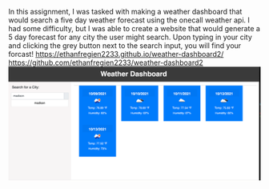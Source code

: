 In this assignment, I was tasked with making a weather dashboard that would search a five day weather forecast using the onecall weather api. I had some difficulty, but I was able to create a website that would generate a 5 day forecast for any city the user might search. Upon typing in your city and clicking the grey button next to the search input, you will find your forcast!
https://ethanfregien2233.github.io/weather-dashboard2/
https://github.com/ethanfregien2233/weather-dashboard2
<img src= "scrn.jpg">
